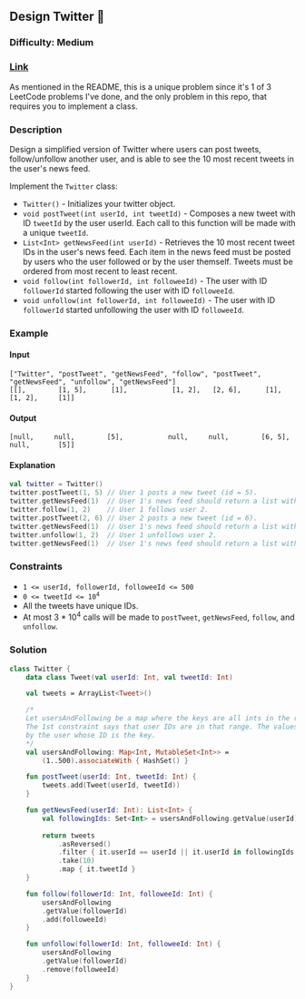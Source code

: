 ## Design Twitter :baby_chick:
### Difficulty: Medium
### [Link](https://leetcode.com/problems/design-twitter/)

As mentioned in the README, this is a unique problem since it's 1 of 3 LeetCode problems I've done, and the only problem in this repo, that requires you to implement a class.

### Description
Design a simplified version of Twitter where users can post tweets, follow/unfollow another user, and is able to see the 10 most recent tweets in the user's news feed.

Implement the `Twitter` class:
- `Twitter()` - Initializes your twitter object.
- `void postTweet(int userId, int tweetId)` - Composes a new tweet with ID `tweetId` by the user userId. Each call to this function will be made with a unique `tweetId`.
- `List<Int> getNewsFeed(int userId)` - Retrieves the 10 most recent tweet IDs in the user's news feed. Each item in the news feed must be posted by users who the user followed or by the user themself. Tweets must be ordered from most recent to least recent.
- `void follow(int followerId, int followeeId)` - The user with ID `followerId` started following the user with ID `followeeId`.
- `void unfollow(int followerId, int followeeId)` - The user with ID `followerId` started unfollowing the user with ID `followeeId`.

### Example

#### Input
```
["Twitter", "postTweet", "getNewsFeed", "follow", "postTweet", "getNewsFeed", "unfollow", "getNewsFeed"]
[[],        [1, 5],      [1],           [1, 2],   [2, 6],      [1],           [1, 2],     [1]]
```

#### Output
`[null,     null,        [5],           null,     null,        [6, 5],        null,       [5]]`

#### Explanation

```kotlin
val twitter = Twitter()
twitter.postTweet(1, 5) // User 1 posts a new tweet (id = 5).
twitter.getNewsFeed(1)  // User 1's news feed should return a list with 1 tweet id -> [5]. return [5]
twitter.follow(1, 2)    // User 1 follows user 2.
twitter.postTweet(2, 6) // User 2 posts a new tweet (id = 6).
twitter.getNewsFeed(1)  // User 1's news feed should return a list with 2 tweet ids -> [6, 5]. Tweet id 6 should precede tweet id 5 because it is posted after tweet id 5.
twitter.unfollow(1, 2)  // User 1 unfollows user 2.
twitter.getNewsFeed(1)  // User 1's news feed should return a list with 1 tweet id -> [5], since user 1 is no longer following user 2.
```

### Constraints
- `1 <= userId, followerId, followeeId <= 500`
- <code>0 <= tweetId <= 10<sup>4</sup></code>
- All the tweets have unique IDs.
- At most 3 * 10<sup>4</sup> calls will be made to `postTweet`, `getNewsFeed`, `follow`, and `unfollow`.

### Solution

```kotlin
class Twitter {
    data class Tweet(val userId: Int, val tweetId: Int)

    val tweets = ArrayList<Tweet>()

    /*
    Let usersAndFollowing be a map where the keys are all ints in the range of 1 to 500, inclusive. These are for user IDs.
    The 1st constraint says that user IDs are in that range. The values are sets of the IDs of the users that are followed
    by the user whose ID is the key.
    */
    val usersAndFollowing: Map<Int, MutableSet<Int>> =
        (1..500).associateWith { HashSet() }

    fun postTweet(userId: Int, tweetId: Int) {
        tweets.add(Tweet(userId, tweetId))
    }

    fun getNewsFeed(userId: Int): List<Int> {
        val followingIds: Set<Int> = usersAndFollowing.getValue(userId)
        
        return tweets
            .asReversed()
            .filter { it.userId == userId || it.userId in followingIds }
            .take(10)
            .map { it.tweetId }
    }

    fun follow(followerId: Int, followeeId: Int) {
        usersAndFollowing
        .getValue(followerId)
        .add(followeeId)
    }

    fun unfollow(followerId: Int, followeeId: Int) {
        usersAndFollowing
        .getValue(followerId)
        .remove(followeeId)
    }
}
```